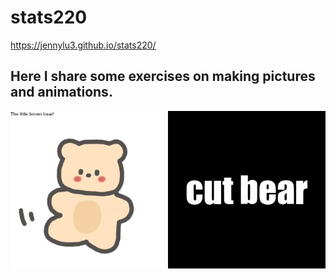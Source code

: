 # stats220
https://jennylu3.github.io/stats220/
##  Here I share some exercises on making pictures and animations.
![](my_meme.png)
